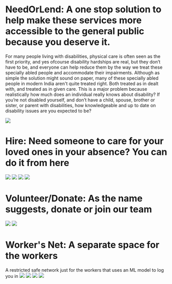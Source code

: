 # NeedOrLend: A one stop solution to help make these services more accessible to the general public because you deserve it. 

For many people living with disabilities, physical care is often seen as the first priority, and yes ofcourse disability hardships are real, but they don’t have to be, and everyone can help reduce them by the way we treat these specially abled people and accommodate their impairments. Although as simple the solution might sound on paper, many of these specially abled people in modern India aren't quite treated right. Both treated as in dealt with, and treated as in given care. 
This is a major problem because realistically how much does an individual really knows about disability? If you’re not disabled yourself, and don’t have a child, spouse, brother or sister, or parent with disabilities, how knowledgeable and up to date on disability issues are you expected to be?

<img src="https://github.com/tanush122003/TECHNOHACK/blob/main/NeedOrLend/screenshots/Screenshot%20(6).png">


# Hire: Need someone to care for your loved ones in your absence? You can do it from here

<img src="https://github.com/tanush122003/TECHNOHACK/blob/main/NeedOrLend/screenshots/Screenshot%20(7).png">
<img src="https://github.com/tanush122003/TECHNOHACK/blob/main/NeedOrLend/screenshots/Screenshot%20(10).png">
<img src="https://github.com/tanush122003/TECHNOHACK/blob/main/NeedOrLend/screenshots/Screenshot%20(8).png">
<img src="https://github.com/tanush122003/TECHNOHACK/blob/main/NeedOrLend/screenshots/Screenshot%20(9).png">


# Volunteer/Donate: As the name suggests, donate or join our team

<img src="https://github.com/tanush122003/TECHNOHACK/blob/main/NeedOrLend/screenshots/Screenshot%20(11).png">
<img src="https://github.com/tanush122003/TECHNOHACK/blob/main/NeedOrLend/screenshots/Screenshot%20(12).png">


# Worker's Net: A separate space for the workers
A restricted safe network just for the workers that uses an ML model to log you in
<img src="https://github.com/tanush122003/TECHNOHACK/blob/main/NeedOrLend/screenshots/Screenshot%20(13).png">
<img src="https://github.com/tanush122003/TECHNOHACK/blob/main/NeedOrLend/screenshots/abcd.png">
<img src="https://github.com/tanush122003/TECHNOHACK/blob/main/NeedOrLend/screenshots/abcd1.png">
<img src="https://github.com/tanush122003/TECHNOHACK/blob/main/NeedOrLend/screenshots/Screenshot%20(14).png">
